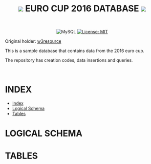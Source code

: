 <h1 align='center'>
  <img src="https://icongr.am/material/database.svg?size=30&color=127369">
  EURO CUP 2016 DATABASE
  <img src="https://icongr.am/material/database.svg?size=30&color=127369">
</h1>

</br>

<div align='center'>

  ![MySQL](https://img.shields.io/badge/mysql-127369.svg?style=for-the-badge&logo=mysql&logoColor=white)
  [![License: MIT](https://img.shields.io/badge/License-MIT-127369.svg?style=for-the-badge)](https://opensource.org/licenses/MIT)

</div>

Original holder: [w3resource](https://www.w3resource.com/sql-exercises/soccer-database-exercise/index.php)

This is a sample database that contains data from the 2016 euro cup.

The repository has creation codes, data insertions and queries.

</br>


# INDEX

- [Index](#index)
- [Logical Schema](#logical-schema)
- [Tables](#tables)


# LOGICAL SCHEMA


# TABLES









